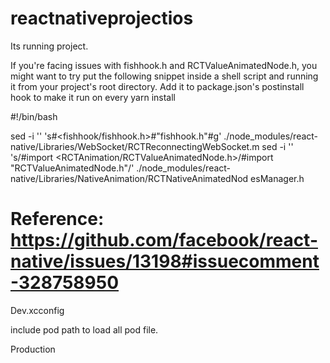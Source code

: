# reactnativeprojectios


Its running project.


If you're facing issues with fishhook.h and RCTValueAnimatedNode.h, you might want to try put the following snippet inside a shell script and running it from your project's root directory. Add it to package.json's postinstall hook to make it run on every yarn install


#!/bin/bash

sed -i '' 's#<fishhook/fishhook.h>#\"fishhook.h\"#g' ./node_modules/react- native/Libraries/WebSocket/RCTReconnectingWebSocket.m sed -i '' 's/#import <RCTAnimation\/RCTValueAnimatedNode.h>/#import \"RCTValueAnimatedNode.h\"/' ./node_modules/react- native/Libraries/NativeAnimation/RCTNativeAnimatedNod esManager.h

# Reference: https://github.com/facebook/react-native/issues/13198#issuecomment-328758950



Dev.xcconfig

include pod path to load all pod file.

Production
